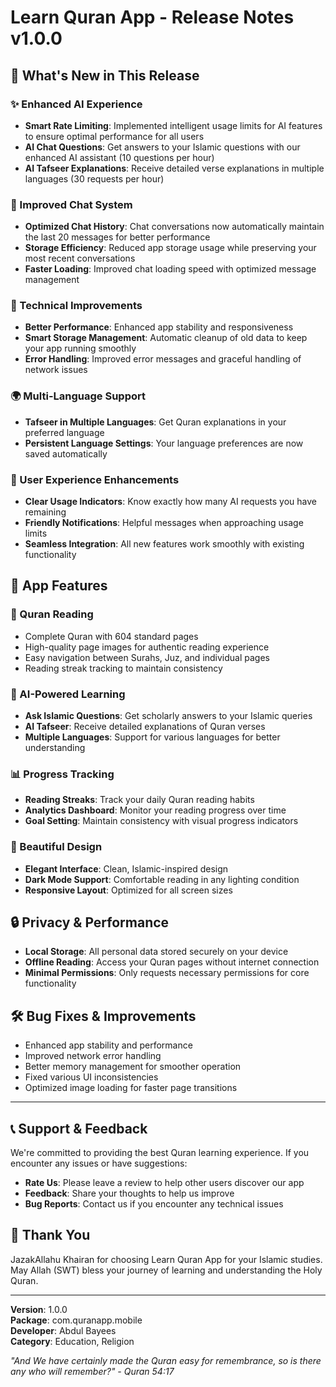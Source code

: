 # Learn Quran App - Release Notes v1.0.0

## 🚀 What's New in This Release

### ✨ Enhanced AI Experience
- **Smart Rate Limiting**: Implemented intelligent usage limits for AI features to ensure optimal performance for all users
- **AI Chat Questions**: Get answers to your Islamic questions with our enhanced AI assistant (10 questions per hour)
- **AI Tafseer Explanations**: Receive detailed verse explanations in multiple languages (30 requests per hour)

### 💬 Improved Chat System
- **Optimized Chat History**: Chat conversations now automatically maintain the last 20 messages for better performance
- **Storage Efficiency**: Reduced app storage usage while preserving your most recent conversations
- **Faster Loading**: Improved chat loading speed with optimized message management

### 🔧 Technical Improvements
- **Better Performance**: Enhanced app stability and responsiveness
- **Smart Storage Management**: Automatic cleanup of old data to keep your app running smoothly
- **Error Handling**: Improved error messages and graceful handling of network issues

### 🌍 Multi-Language Support
- **Tafseer in Multiple Languages**: Get Quran explanations in your preferred language
- **Persistent Language Settings**: Your language preferences are now saved automatically

### 🎯 User Experience Enhancements
- **Clear Usage Indicators**: Know exactly how many AI requests you have remaining
- **Friendly Notifications**: Helpful messages when approaching usage limits
- **Seamless Integration**: All new features work smoothly with existing functionality

## 📱 App Features

### 📖 Quran Reading
- Complete Quran with 604 standard pages
- High-quality page images for authentic reading experience
- Easy navigation between Surahs, Juz, and individual pages
- Reading streak tracking to maintain consistency

### 🤖 AI-Powered Learning
- **Ask Islamic Questions**: Get scholarly answers to your Islamic queries
- **AI Tafseer**: Receive detailed explanations of Quran verses
- **Multiple Languages**: Support for various languages for better understanding

### 📊 Progress Tracking
- **Reading Streaks**: Track your daily Quran reading habits
- **Analytics Dashboard**: Monitor your reading progress over time
- **Goal Setting**: Maintain consistency with visual progress indicators

### 🎨 Beautiful Design
- **Elegant Interface**: Clean, Islamic-inspired design
- **Dark Mode Support**: Comfortable reading in any lighting condition
- **Responsive Layout**: Optimized for all screen sizes

## 🔒 Privacy & Performance
- **Local Storage**: All personal data stored securely on your device
- **Offline Reading**: Access your Quran pages without internet connection
- **Minimal Permissions**: Only requests necessary permissions for core functionality

## 🛠️ Bug Fixes & Improvements
- Enhanced app stability and performance
- Improved network error handling
- Better memory management for smoother operation
- Fixed various UI inconsistencies
- Optimized image loading for faster page transitions

---

## 📞 Support & Feedback

We're committed to providing the best Quran learning experience. If you encounter any issues or have suggestions:

- **Rate Us**: Please leave a review to help other users discover our app
- **Feedback**: Share your thoughts to help us improve
- **Bug Reports**: Contact us if you encounter any technical issues

## 🙏 Thank You

JazakAllahu Khairan for choosing Learn Quran App for your Islamic studies. May Allah (SWT) bless your journey of learning and understanding the Holy Quran.

---

**Version**: 1.0.0  
**Package**: com.quranapp.mobile  
**Developer**: Abdul Bayees  
**Category**: Education, Religion

*"And We have certainly made the Quran easy for remembrance, so is there any who will remember?" - Quran 54:17*

